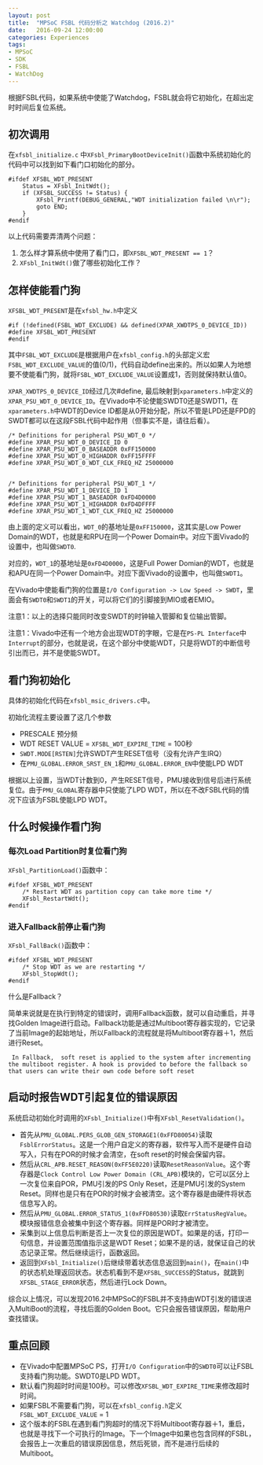 ```yaml
---
layout: post
title:  "MPSoC FSBL 代码分析之 Watchdog (2016.2)"
date:   2016-09-24 12:00:00
categories: Experiences
tags:
- MPSoC
- SDK
- FSBL
- WatchDog
---
```


根据FSBL代码，如果系统中使能了Watchdog，FSBL就会将它初始化，在超出定时时间后复位系统。

## 初次调用 ##

在`xfsbl_initialize.c` 中`XFsbl_PrimaryBootDeviceInit()`函数中系统初始化的代码中可以找到如下看门口初始化的部分。

```
#ifdef XFSBL_WDT_PRESENT
	Status = XFsbl_InitWdt();
	if (XFSBL_SUCCESS != Status) {
		XFsbl_Printf(DEBUG_GENERAL,"WDT initialization failed \n\r");
		goto END;
	}
#endif
```

以上代码需要弄清两个问题：

1. 怎么样才算系统中使用了看门口，即`XFSBL_WDT_PRESENT == 1`？
2. `XFsbl_InitWdt()`做了哪些初始化工作？


## 怎样使能看门狗 ##
`XFSBL_WDT_PRESENT`是在`xfsbl_hw.h`中定义

```
#if (!defined(FSBL_WDT_EXCLUDE) && defined(XPAR_XWDTPS_0_DEVICE_ID))
#define XFSBL_WDT_PRESENT
#endif
```

其中`FSBL_WDT_EXCLUDE`是根据用户在`xfsbl_config.h`的头部定义宏`FSBL_WDT_EXCLUDE_VALUE`的值(0/1)，代码自动define出来的。所以如果人为地想要不使能看门狗，就将`FSBL_WDT_EXCLUDE_VALUE`设置成1，否则就保持默认值0。

`XPAR_XWDTPS_0_DEVICE_ID`经过几次#define, 最后映射到`xparameters.h`中定义的`XPAR_PSU_WDT_0_DEVICE_ID`。在Vivado中不论使能SWDT0还是SWDT1，在`xparameters.h`中WDT的Device ID都是从0开始分配，所以不管是LPD还是FPD的SWDT都可以在这段FSBL代码中起作用（但事实不是，请往后看）。

```
/* Definitions for peripheral PSU_WDT_0 */
#define XPAR_PSU_WDT_0_DEVICE_ID 0
#define XPAR_PSU_WDT_0_BASEADDR 0xFF150000
#define XPAR_PSU_WDT_0_HIGHADDR 0xFF15FFFF
#define XPAR_PSU_WDT_0_WDT_CLK_FREQ_HZ 25000000


/* Definitions for peripheral PSU_WDT_1 */
#define XPAR_PSU_WDT_1_DEVICE_ID 1
#define XPAR_PSU_WDT_1_BASEADDR 0xFD4D0000
#define XPAR_PSU_WDT_1_HIGHADDR 0xFD4DFFFF
#define XPAR_PSU_WDT_1_WDT_CLK_FREQ_HZ 25000000
```

由上面的定义可以看出，`WDT_0`的基地址是`0xFF150000`，这其实是Low Power Domain的WDT，也就是和RPU在同一个Power Domain中。对应下面Vivado的设置中，也叫做`SWDT0`.

对应的，`WDT_1`的基地址是`0xFD4D0000`，这是Full Power Domian的WDT，也就是和APU在同一个Power Domain中。对应下面Vivado的设置中，也叫做`SWDT1`。

在Vivado中使能看门狗的位置是`I/O Configuration -> Low Speed -> SWDT`，里面会有`SWDT0`和`SWDT1`的开关，可以将它们的引脚接到MIO或者EMIO。

注意1：以上的选择只能同时改变SWDT的时钟输入管脚和复位输出管脚。

注意1：Vivado中还有一个地方会出现WDT的字眼，它是在`PS-PL Interface`中`Interrupt`的部分，也就是说，在这个部分中使能WDT，只是将WDT的中断信号引出而已，并不是使能SWDT。



## 看门狗初始化 ##
具体的初始化代码在`xfsbl_msic_drivers.c`中。

初始化流程主要设置了这几个参数

- PRESCALE 预分频
- WDT RESET VALUE = `XFSBL_WDT_EXPIRE_TIME` = 100秒
- `SWDT.MODE[RSTEN]`允许SWDT产生RESET信号（没有允许产生IRQ）
- 在`PMU_GLOBAL.ERROR_SRST_EN_1`和`PMU_GLOBAL.ERROR_EN`中使能LPD WDT

根据以上设置，当WDT计数到0，产生RESET信号，PMU接收到信号后进行系统复位。由于`PMU_GLOBAL`寄存器中只使能了LPD WDT，所以在不改FSBL代码的情况下应该为FSBL使能LPD WDT。


## 什么时候操作看门狗 ##

### 每次Load Partition时复位看门狗 ###
`XFsbl_PartitionLoad()`函数中：
```
#ifdef XFSBL_WDT_PRESENT
	/* Restart WDT as partition copy can take more time */
	XFsbl_RestartWdt();
#endif
```

### 进入Fallback前停止看门狗 ###
`XFsbl_FallBack()`函数中：

```
#ifdef XFSBL_WDT_PRESENT
	/* Stop WDT as we are restarting */
	XFsbl_StopWdt();
#endif
```

什么是Fallback？

简单来说就是在执行到特定的错误时，调用Fallback函数，就可以自动重启，并寻找Golden Image进行启动。Fallback功能是通过Multiboot寄存器实现的，它记录了当前Image的起始地址，所以Fallback的流程就是将Multiboot寄存器＋1，然后进行Reset。

     In Fallback,  soft reset is applied to the system after incrementing the multiboot register. A hook is provided to before the fallback so that users can write their own code before soft reset


## 启动时报告WDT引起复位的错误原因 ##

系统启动初始化时调用的`XFsbl_Initialize()`中有`XFsbl_ResetValidation()`。

- 首先从`PMU_GLOBAL.PERS_GLOB_GEN_STORAGE1(0xFFD80054)`读取`FsblErrorStatus`。这是一个用户自定义的寄存器，软件写入而不是硬件自动写入，只有在POR的时候才会清空，在soft reset的时候会保留内容。
- 然后从`CRL_APB.RESET_REASON(0xFF5E0220)`读取`ResetReasonValue`。这个寄存器是`Clock Control Low Power Domain (CRL_APB)`模块的，它可以区分上一次复位来自POR，PMU引发的PS Only Reset，还是PMU引发的System Reset。同样也是只有在POR的时候才会被清空。这个寄存器是由硬件将状态信息写入的。
- 然后从`PMU_GLOBAL.ERROR_STATUS_1(0xFFD80530)`读取`ErrStatusRegValue`。模块报错信息会被集中到这个寄存器。同样是POR时才被清空。
- 采集到以上信息后判断是否上一次复位的原因是WDT。如果是的话，打印一句信息，并设置范围值指示这是WDT Reset；如果不是的话，就保证自己的状态记录正常。然后继续运行，函数返回。
- 返回到`XFsbl_Initialize()`后继续带着状态信息返回到`main()`，在`main()`中的状态机处理返回状态。状态机看到不是`XFSBL_SUCCESS`的Status，就跳到`XFSBL_STAGE_ERROR`状态，然后进行Lock Down。

综合以上情况，可以发现2016.2中MPSoC的FSBL并不支持由WDT引发的错误进入MultiBoot的流程，寻找后面的Golden Boot。它只会报告错误原因，帮助用户查找错误。


## 重点回顾 ##

- 在Vivado中配置MPSoC PS，打开`I/O Configuration`中的`SWDT0`可以让FSBL支持看门狗功能。SWDT0是LPD WDT。
- 默认看门狗超时时间是100秒。可以修改`XFSBL_WDT_EXPIRE_TIME`来修改超时时间。
- 如果FSBL不需要看门狗，可以在`xfsbl_config.h`定义`FSBL_WDT_EXCLUDE_VALUE` = 1
- 这个版本的FSBL在遇到看门狗超时的情况下将Multiboot寄存器＋1，重启，也就是寻找下一个可执行的Image。下一个Image中如果也包含同样的FSBL，会报告上一次重启的错误原因信息，然后死锁，而不是进行后续的Multiboot。

